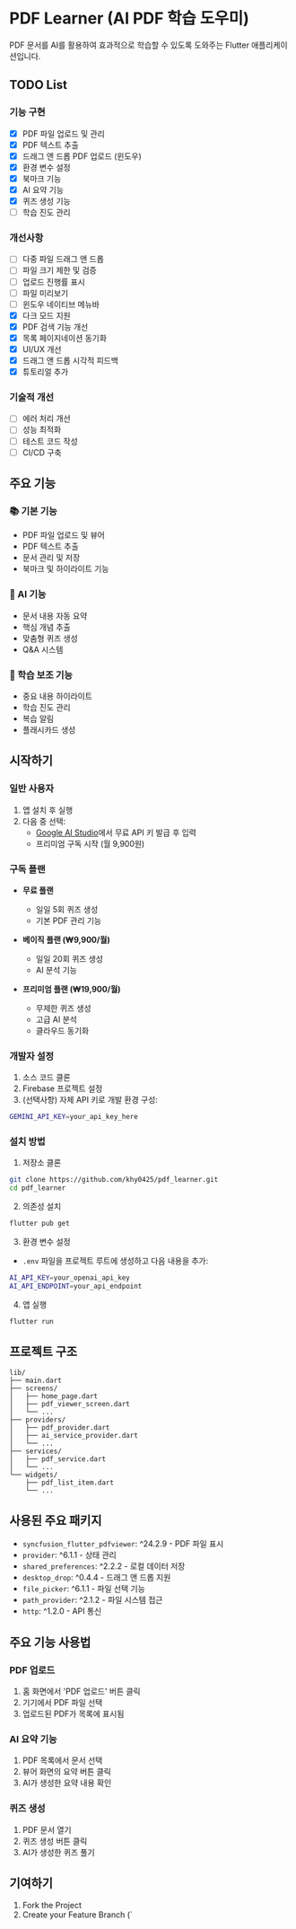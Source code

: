 # PDF Learner (AI PDF 학습 도우미)

PDF 문서를 AI를 활용하여 효과적으로 학습할 수 있도록 도와주는 Flutter 애플리케이션입니다.

## TODO List

### 기능 구현
- [x] PDF 파일 업로드 및 관리
- [x] PDF 텍스트 추출
- [x] 드래그 앤 드롭 PDF 업로드 (윈도우)
- [x] 환경 변수 설정
- [x] 북마크 기능
- [X] AI 요약 기능
- [X] 퀴즈 생성 기능
- [ ] 학습 진도 관리

### 개선사항
- [ ] 다중 파일 드래그 앤 드롭
- [ ] 파일 크기 제한 및 검증
- [ ] 업로드 진행률 표시
- [ ] 파일 미리보기
- [ ] 윈도우 네이티브 메뉴바
- [x] 다크 모드 지원
- [x] PDF 검색 기능 개선
- [x] 목록 페이지네이션 동기화
- [x] UI/UX 개선
- [x] 드래그 앤 드롭 시각적 피드백
- [x] 튜토리얼 추가

### 기술적 개선
- [ ] 에러 처리 개선
- [ ] 성능 최적화
- [ ] 테스트 코드 작성
- [ ] CI/CD 구축

## 주요 기능

### 📚 기본 기능
- PDF 파일 업로드 및 뷰어
- PDF 텍스트 추출
- 문서 관리 및 저장
- 북마크 및 하이라이트 기능

### 🤖 AI 기능
- 문서 내용 자동 요약
- 핵심 개념 추출
- 맞춤형 퀴즈 생성
- Q&A 시스템

### 📝 학습 보조 기능
- 중요 내용 하이라이트
- 학습 진도 관리
- 복습 알림
- 플래시카드 생성

## 시작하기

### 일반 사용자
1. 앱 설치 후 실행
2. 다음 중 선택:
   - [Google AI Studio](https://makersuite.google.com/app/apikey)에서 무료 API 키 발급 후 입력
   - 프리미엄 구독 시작 (월 9,900원)

### 구독 플랜
- **무료 플랜**
  - 일일 5회 퀴즈 생성
  - 기본 PDF 관리 기능

- **베이직 플랜 (₩9,900/월)**
  - 일일 20회 퀴즈 생성
  - AI 분석 기능
  
- **프리미엄 플랜 (₩19,900/월)**
  - 무제한 퀴즈 생성
  - 고급 AI 분석
  - 클라우드 동기화

### 개발자 설정
1. 소스 코드 클론
2. Firebase 프로젝트 설정
3. (선택사항) 자체 API 키로 개발 환경 구성:
```bash
GEMINI_API_KEY=your_api_key_here
```

### 설치 방법

1. 저장소 클론
```bash
git clone https://github.com/khy0425/pdf_learner.git
cd pdf_learner
```

2. 의존성 설치
```bash
flutter pub get
```

3. 환경 변수 설정
- `.env` 파일을 프로젝트 루트에 생성하고 다음 내용을 추가:

```bash
AI_API_KEY=your_openai_api_key
AI_API_ENDPOINT=your_api_endpoint
```

4. 앱 실행
```bash
flutter run
```

## 프로젝트 구조

```
lib/
├── main.dart
├── screens/
│   ├── home_page.dart
│   ├── pdf_viewer_screen.dart
│   └── ...
├── providers/
│   ├── pdf_provider.dart
│   ├── ai_service_provider.dart
│   └── ...
├── services/
│   ├── pdf_service.dart
│   └── ...
└── widgets/
    ├── pdf_list_item.dart
    └── ...
```

## 사용된 주요 패키지

- `syncfusion_flutter_pdfviewer`: ^24.2.9 - PDF 파일 표시
- `provider`: ^6.1.1 - 상태 관리
- `shared_preferences`: ^2.2.2 - 로컬 데이터 저장
- `desktop_drop`: ^0.4.4 - 드래그 앤 드롭 지원
- `file_picker`: ^6.1.1 - 파일 선택 기능
- `path_provider`: ^2.1.2 - 파일 시스템 접근
- `http`: ^1.2.0 - API 통신

## 주요 기능 사용법

### PDF 업로드
1. 홈 화면에서 'PDF 업로드' 버튼 클릭
2. 기기에서 PDF 파일 선택
3. 업로드된 PDF가 목록에 표시됨

### AI 요약 기능
1. PDF 목록에서 문서 선택
2. 뷰어 화면의 요약 버튼 클릭
3. AI가 생성한 요약 내용 확인

### 퀴즈 생성
1. PDF 문서 열기
2. 퀴즈 생성 버튼 클릭
3. AI가 생성한 퀴즈 풀기

## 기여하기

1. Fork the Project
2. Create your Feature Branch (`